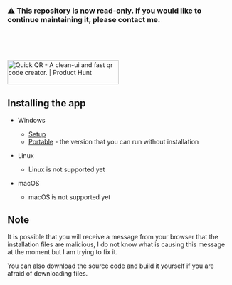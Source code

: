 ### ⚠ This repository is now read-only. If you would like to continue maintaining it, please contact me.

<br>
<br>
<br>

<a href="https://www.producthunt.com/posts/quick-qr?utm_source=badge-featured&utm_medium=badge&utm_souce=badge-quick-qr" target="_blank"><img src="https://api.producthunt.com/widgets/embed-image/v1/featured.svg?post_id=317937&theme=light" alt="Quick QR - A clean-ui and fast qr code creator. | Product Hunt" style="width: 250px; height: 54px;" width="250" height="54" /></a>

## Installing the app

- Windows
  - [Setup](https://github.com/JustE3saR/quick-qr/releases/)
  - [Portable](https://github.com/JustE3saR/quick-qr/releases/) - the version that you can run without installation

- Linux
  - Linux is not supported yet

- macOS
  - macOS is not supported yet

## **Note**

It is possible that you will receive a message from your browser that the installation files are malicious, I do not know what is causing this message at the moment but I am trying to fix it.

You can also download the source code and build it yourself if you are afraid of downloading files.
